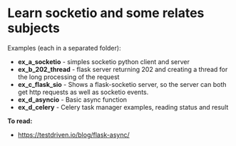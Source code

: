 # Learn socketio and some relates subjects
Examples (each in a separated folder):   
* **ex_a_socketio** - simples socketio python client and server
* **ex_b_202_thread** - flask server returning 202 and creating a thread for the long processing of the request
* **ex_c_flask_sio** - Shows a flask-socketio server, so the server can both get http requests as well as socketio events.
* **ex_d_asyncio** - Basic async function  
* **ex_d_celery** - Celery task manager examples, reading status and result 

**To read:**
* https://testdriven.io/blog/flask-async/